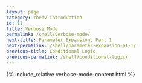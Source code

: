```yaml
---
layout: page
category: rbenv-introduction
id: 11
title: Verbose Mode
permalink: /shell/verbose-mode/
next-title: Parameter Expansion, Part 1
next-permalink: /shell/parameter-expansion-pt-1/
previous-title: Conditional Logic
previous-permalink: /shell/conditional-logic/
---
```


{% include_relative verbose-mode-content.html %}